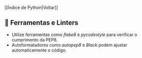 [[Índice de Python|Voltar]]

## 📌 Ferramentas e Linters

- Utilize ferramentas como _flake8_ e _pycodestyle_ para verificar o cumprimento da PEP8.    
- Autoformatadores como _autopep8_ e _Black_ podem ajustar automaticamente o código.
